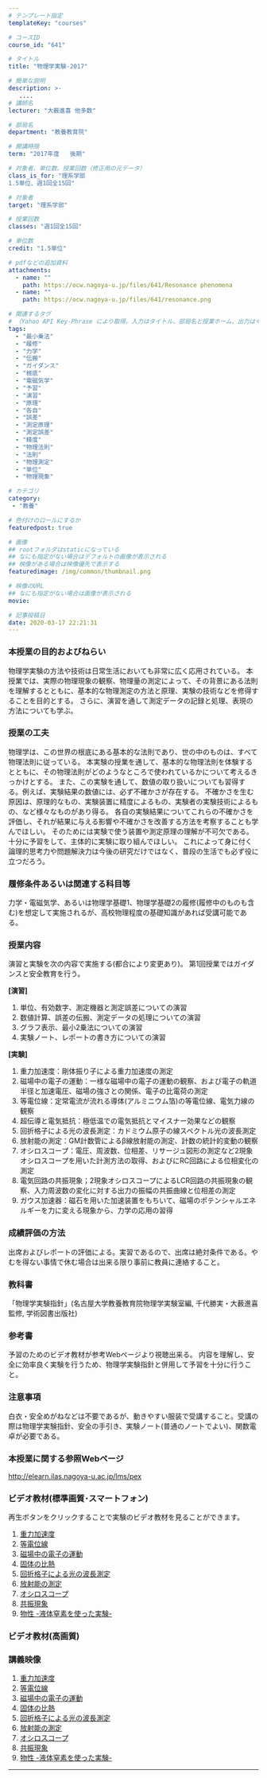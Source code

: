 ```yaml
---
# テンプレート指定
templateKey: "courses"

# コースID
course_id: "641"

# タイトル
title: "物理学実験-2017"

# 簡単な説明
description: >-
   ....
# 講師名
lecturer: "大薮進喜 他多数"

# 部局名
department: "教養教育院"

# 開講時限
term: "2017年度	後期"

# 対象者、単位数、授業回数（修正用の元データ）
class_is_for: "理系学部
1.5単位、週1回全15回"

# 対象者
target: "理系学部"

# 授業回数
classes: "週1回全15回"

# 単位数
credit: "1.5単位"

# pdfなどの追加資料
attachments:
  - name: "" 
    path: https://ocw.nagoya-u.jp/files/641/Resonance phenomena
  - name: "" 
    path: https://ocw.nagoya-u.jp/files/641/resonance.png

# 関連するタグ
# （Yahoo API Key-Phrase により取得。入力はタイトル、部局名と授業ホーム、出力はキーフレーズ（tags））
tags:
  - "最小乗法"
  - "履修"
  - "力学"
  - "伝搬"
  - "ガイダンス"
  - "根底"
  - "電磁気学"
  - "予習"
  - "演習"
  - "原理"
  - "各自"
  - "誤差"
  - "測定原理"
  - "測定誤差"
  - "精度"
  - "物理法則"
  - "法則"
  - "物理測定"
  - "単位"
  - "物理現象"

# カテゴリ
category:
 - "教養"

# 色付けのロールにするか
featuredpost: true

# 画像
## rootフォルダはstaticになっている
## なにも指定がない場合はデフォルトの画像が表示される
## 映像がある場合は映像優先で表示する
featuredimage: /img/common/thumbnail.png

# 映像のURL
## なにも指定がない場合は画像が表示される
movie: 

# 記事投稿日
date: 2020-03-17 22:21:31
---
```


### 本授業の目的およびねらい

物理学実験の方法や技術は日常生活においても非常に広く応用されている。
本授業では、実際の物理現象の観察、物理量の測定によって、その背景にある法則を理解するとともに、基本的な物理測定の方法と原理、実験の技術などを修得することを目的とする。
さらに、演習を通して測定データの記録と処理、表現の方法についても学ぶ。 


### 授業の工夫

物理学は、この世界の根底にある基本的な法則であり、世の中のものは、すべて物理法則に従っている。
本実験の授業を通して、基本的な物理法則を体験するとともに、その物理法則がどのようなところで使われているかについて考えるきっかけとする。
また、この実験を通して、数値の取り扱いについても習得する。例えば、実験結果の数値には、必ず不確かさが存在する。
不確かさを生む原因は、原理的なもの、実験装置に精度によるもの、実験者の実験技術によるもの、など様々なものがあり得る。
各自の実験結果についてこれらの不確かさを評価し、それが結果に与える影響や不確かさを改善する方法を考察することも学んでほしい。
そのためには実験で使う装置や測定原理の理解が不可欠である。
十分に予習をして、主体的に実験に取り組んでほしい。
これによって身に付く論理的思考力や問題解決力は今後の研究だけではなく、普段の生活でも必ず役に立つだろう。 









### 履修条件あるいは関連する科目等
力学・電磁気学、あるいは物理学基礎1、物理学基礎2の履修(履修中のものも含む)を想定して実施されるが、高校物理程度の基礎知識があれば受講可能である。

### 授業内容
演習と実験を次の内容で実施する(都合により変更あり)。
第1回授業ではガイダンスと安全教育を行う。

**[演習]**

1. 単位、有効数字、測定機器と測定誤差についての演習
2. 数値計算、誤差の伝搬、測定データの処理についての演習
3. グラフ表示、最小2乗法についての演習
4. 実験ノート、レポートの書き方についての演習


**[実験]**
1. 重力加速度：剛体振り子による重力加速度の測定
2. 磁場中の電子の運動：一様な磁場中の電子の運動の観察、および電子の軌道半径と加速電圧、磁場の強さとの関係、電子の比電荷の測定
3. 等電位線：定常電流が流れる導体(アルミニウム箔)の等電位線、電気力線の観察
4. 超伝導と電気抵抗：極低温での電気抵抗とマイスナー効果などの観察
5. 回折格子による光の波長測定：カドミウム原子の線スペクトル光の波長測定
6. 放射能の測定：GM計数管によるβ線放射能の測定、計数の統計的変動の観察
7. オシロスコープ：電圧、周波数、位相差、リサージュ図形の測定など2現象オシロスコープを用いた計測方法の取得、およびにRC回路による位相変化の測定
8. 電気回路の共振現象；2現象オシロスコープによるLCR回路の共振現象の観察、入力周波数の変化に対する出力の振幅の共振曲線と位相差の測定
9. ガウス加速器：磁石を用いた加速装置をもちいて、磁場のポテンシャルエネルギーを力に変える現象から、力学の応用の習得

### 成績評価の方法

出席およびレポートの評価による。実習であるので、出席は絶対条件である。やむを得ない事情で休む場合は出来る限り事前に教員に連絡すること。

### 教科書

「物理学実験指針」(名古屋大学教養教育院物理学実験室編, 千代勝実・大薮進喜監修, 学術図書出版社) 

### 参考書

予習のためのビデオ教材が参考Webページより視聴出来る。
内容を理解し、安全に効率良く実験を行うため、物理学実験指針と併用して予習を十分に行うこと。

### 注意事項

白衣・安全めがねなどは不要であるが、動きやすい服装で受講すること。受講の際は物理学実験指針、安全の手引き、実験ノート(普通のノートでよい)、関数電卓が必要である。

### 本授業に関する参照Webページ

<a href="http://elearn.ilas.nagoya-u.ac.jp/lms/pex" target="blank">http://elearn.ilas.nagoya-u.ac.jp/lms/pex</a>








### ビデオ教材(標準画質･スマートフォン)

再生ボタンをクリックすることで実験のビデオ教材を見ることができます。

1.  [重力加速度](https://nuvideo.media.nagoya-u.ac.jp/embed/a48a2232546c36ec9819408b7c03bc96e76f0272)
1.  [等電位線](https://nuvideo.media.nagoya-u.ac.jp/embed/ab36692c3e1c5833882bda3be6d02eafce5e4680)
1.  [磁場中の電子の運動](https://nuvideo.media.nagoya-u.ac.jp/embed/93da3b50108f4a13560569cb6603d80891b418c7)
1.  [固体の比熱](https://nuvideo.media.nagoya-u.ac.jp/embed/7c32a8e6a8b45769666b957c2240b7ada4147521)
1.  [回折格子による光の波長測定](https://nuvideo.media.nagoya-u.ac.jp/embed/0a71c74360222ac43f16a3d23df47f895fe42504)
1.  [放射能の測定](https://nuvideo.media.nagoya-u.ac.jp/embed/ae63246994b3a53aecda63ecd419dc6cb045b8fa)
1.  [オシロスコープ](https://nuvideo.media.nagoya-u.ac.jp/embed/18c28700b37a97d3b3678d47f7f8ceaf0052db4a)
1.  [共振現象](https://nuvideo.media.nagoya-u.ac.jp/embed/df8ee5a736ddcc249c0e54a968b34add909fe9cd)
1.  [物性 -液体窒素を使った実験-](https://nuvideo.media.nagoya-u.ac.jp/embed/ffe98786d79a368c6ad72ee94500e1b388669ef0)

### ビデオ教材(高画質)

### 講義映像

1.  [重力加速度](https://nuvideo.media.nagoya-u.ac.jp/embed/058a52a44a3ca745a85633fa017b8d38aabebc2b)
1.  [等電位線](https://nuvideo.media.nagoya-u.ac.jp/embed/e997387209848feef0a88c97df356132a08bbd12)
1.  [磁場中の電子の運動](https://nuvideo.media.nagoya-u.ac.jp/embed/8b75113214282576d7636effa7a442b4c7cabb5a)
1.  [固体の比熱](https://nuvideo.media.nagoya-u.ac.jp/embed/6c10359860d9409bbc89d124b2b50b75fff4038c)
1.  [回折格子による光の波長測定](https://nuvideo.media.nagoya-u.ac.jp/embed/0d7af0bb654771df3d5930b09162953a6311f185)
1.  [放射能の測定](https://nuvideo.media.nagoya-u.ac.jp/embed/a559d7ba2f6c3037cf452d99a13f3ae82426fc57)
1.  [オシロスコープ](https://nuvideo.media.nagoya-u.ac.jp/embed/df4a7abfc6a6a98040763f7fb8dbb886d2d06901)
1.  [共振現象](https://nuvideo.media.nagoya-u.ac.jp/embed/7be3c06c6ebac123295466d8db1046c3557ce248)
1.  [物性 -液体窒素を使った実験-](https://nuvideo.media.nagoya-u.ac.jp/embed/0f4161467174d3d7e15e6db6c5dfcb1c4ae91d4d)











-----